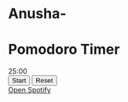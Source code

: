# Anusha-
<!DOCTYPE html>
<html lang="en">
<head>
    <link rel="stylesheet" type="text/css" href="file.css">
    <meta charset="UTF-8">
    <meta name="viewport" content="width=device-width, initial-scale=1.0">
    <link rel="stylesheet" href="style.css">
    <title>Pomodoro Timer</title>
</head>
<body>
    <div class="container">
        <h1>Pomodoro Timer</h1>
        <div class="timer">
            <div id="display">25:00</div>
            <button id="start">Start</button>
            <button id="reset">Reset</button>
        </div>
        <div class="progress-bar">
 <div class="progress-bar-fill" style="width: 0%;"></div>
</div>
        <a href="https://www.spotify.com" target="_blank" class="spotify-button">Open Spotify</a>
    </div>
    <script src="backend.js"></script>
</body>

</html>

